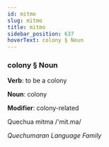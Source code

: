 ```yaml
---
id: mitmo
slug: mitmo
title: mitmo
sidebar_position: 637
hoverText: colony § Noun
---
```


### colony § Noun

**Verb**: to be a colony

**Noun**: colony

**Modifier**: colony-related

Quechua mitma /'mit.ma/

*Quechumaran Language Family*